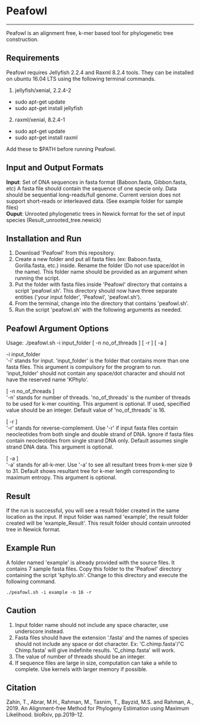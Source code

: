 # Peafowl
----------------------------------------------------------------------------------------------

Peafowl is an alignment free, k-mer based tool for phylogenetic tree construction.

<!-- Peafowl runs on 64-bit Intel-compatible processors supporting Linux. This implementation has been tested on ubuntu 16.04 LTS, Intel Core-i5, 8 GB RAM. Greater memory is preferable for large genome sequences. -->

Requirements
----------------------------------------------------------------------------------------------
Peafowl requires Jellyfish 2.2.4 and Raxml 8.2.4 tools. They can be installed on ubuntu 16.04 LTS using the following terminal commands.

1. jellyfish/xenial, 2.2.4-2 <br>
  - sudo apt-get update <br>
  - sudo apt-get install jellyfish <br>

2. raxml/xenial, 8.2.4-1 <br>
  - sudo apt-get update
  - sudo apt-get install raxml

Add these to $PATH before running Peafowl.

Input and Output Formats
----------------------------------------------------------------------------------------------
**Input**: Set of DNA sequences in fasta format (Baboon.fasta, Gibbon.fasta, etc) A fasta file should contain the sequence of one specie only. Data should be sequential long-reads/full genome. Current version does not support short-reads or interleaved data. (See example folder for sample files) <br>
**Ouput**: Unrooted phylogenetic trees in Newick format for the set of input species (Result_unrooted_tree.newick)


Installation and Run
----------------------------------------------------------------------------------------------
1. Download 'Peafowl' from this repository.
2. Create a new folder and put all fasta files (ex: Baboon.fasta, Gorilla.fasta, etc.) inside. Rename the folder (Do not use space/dot in the name).<!-- and do not use the reserved word 'Peafowl').  --> This folder name should be provided as an argument when running the script.
3. Put the folder with fasta files inside 'Peafowl' directory that contains a script 'peafowl.sh'. This directory should now have three separate entities ('your input folder', 'Peafowl', 'peafowl.sh').
4. From the terminal, change into the directory that contains 'peafowl.sh'.
5. Run the script 'peafowl.sh' with the following arguments as needed.

Peafowl Argument Options
----------------------------------------------------------------------------------------------
Usage: ./peafowl.sh -i input_folder [ -n no_of_threads ] [ -r ] [ -a ]

-i input_folder <br>
'-i' stands for input. 'input_folder' is the folder that contains more than one fasta files. This argument is compulsory for the program to run. 'input_folder' should not contain any space/dot character and should not have the reserved name 'KPhylo'.

[ -n no_of_threads ] <br>
'-n' stands for number of threads. 'no_of_threads' is the number of threads to be used for k-mer counting. This argument is optional. If used, specified value should be an integer. Default value of 'no_of_threads' is 16.

[ -r ] <br>
'-r' stands for reverse-complement. Use '-r' if input fasta files contain neocleotides from both single and double strand of DNA. Ignore if fasta files contain neocleotides from single strand DNA only. Default assumes single strand DNA data. This argument is optional.

[ -a ] <br>
'-a' stands for all-k-mer. Use '-a' to see all resultant trees from k-mer size 9 to 31. Default shows resultant tree for k-mer length corresponding to maximum entropy. This argument is optional.


Result
----------------------------------------------------------------------------------------------
If the run is successful, you will see a result folder created in the same location as the input. If input folder was named 'example', the result folder created will be 'example_Result'. This result folder should contain unrooted tree in Newick format.


Example Run
----------------------------------------------------------------------------------------------
A folder named 'example' is already provided with the source files. It contains 7 sample fasta files. Copy this folder to the 'Peafowl' directory containing the script 'kphylo.sh'. Change to this directory and execute the following command.
```console
./peafowl.sh -i example -n 16 -r
```

Caution
----------------------------------------------------------------------------------------------
1. Input folder name should not include any space character, use underscore instead.
2. Fasta files should have the extension '.fasta' and the names of species should not include any space or dot character. Ex: 'C.chimp.fasta'/'C Chimp.fasta' will give indefinite results. 'C_chimp.fasta' will work.
3. The value of number of threads should be an integer.
4. If sequence files are large in size, computation can take a while to complete. Use kernels with larger memory if possible.

Citation
----------------------------------------------------------------------------------------------
Zahin, T., Abrar, M.H., Rahman, M., Tasnim, T., Bayzid, M.S. and Rahman, A., 2019. An Alignment-free Method for Phylogeny Estimation using Maximum Likelihood. bioRxiv, pp.2019-12.